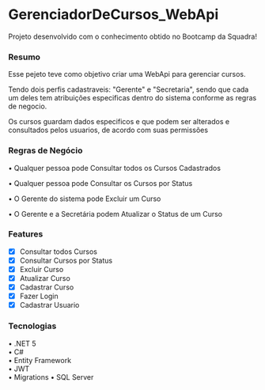 # GerenciadorDeCursos_WebApi
<p>Projeto desenvolvido com o conhecimento obtido no Bootcamp da Squadra!</p>
<h3>Resumo</h3>
<p>Esse pejeto teve como objetivo criar uma WebApi para gerenciar cursos. </p>
<p>Tendo dois perfis cadastraveis: "Gerente" e "Secretaria", sendo que cada um deles tem atribuições especificas dentro do sistema conforme as regras de negocio.</p>
<p>Os cursos guardam dados especificos e que podem ser alterados e consultados pelos usuarios, de acordo com suas permissões</p>

### Regras de Negócio
<p>• Qualquer pessoa pode Consultar todos os Cursos Cadastrados</p>
<p>• Qualquer pessoa pode Consultar os Cursos por Status</p>
<p>• O Gerente do sistema pode Excluir um Curso</p>
<p>• O Gerente e a Secretária podem Atualizar o Status de um Curso</p>

### Features
- [x] Consultar todos Cursos
- [x] Consultar Cursos por Status
- [x] Excluir Curso
- [x] Atualizar Curso
- [x] Cadastrar Curso
- [x] Fazer Login
- [x] Cadastrar Usuario

### Tecnologias
• .NET 5  
• C#  
• Entity Framework  
• JWT  
• Migrations
• SQL Server
